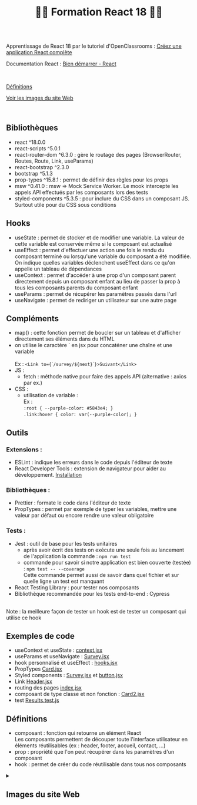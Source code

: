 # <h1 align="center">👨‍💻 Formation React 18 👩‍💻</h1>

</br></br>

Apprentissage de React 18 par le tutoriel d'OpenClassrooms : [Créez une application React complète](https://openclassrooms.com/fr/courses/7150606-creez-une-application-react-complete/7254167-tirez-le-maximum-de-ce-cours)

Documentation React : [Bien démarrer - React](https://fr.reactjs.org/docs/getting-started.html)

<br/>

[Définitions](#définitions)

[Voir les images du site Web](#images-du-site-web)

</br>

## Bibliothèques
- react ^18.0.0
- react-scripts ^5.0.1
- react-router-dom ^6.3.0 : gère le routage des pages (BrowserRouter, Routes, Route, Link, useParams)
- react-bootstrap ^2.3.0
- bootstrap ^5.1.3
- prop-types ^15.8.1 : permet de définir des règles pour les props
- msw ^0.41.0 : msw => Mock Service Worker. Le mook intercepte les appels API effectués par les composants lors des tests
- styled-components ^5.3.5 : pour inclure du CSS dans un composant JS. Surtout utile pour du CSS sous conditions

## Hooks
- useState : permet de stocker et de modifier une variable. La valeur de cette variable est conservée même si le composant est actualisé
- useEffect : permet d'effectuer une action une fois le rendu du composant terminé ou lorsqu'une variable du composant a été modifiée.  
On indique quelles variables déclenchent useEffect dans ce qu'on appelle un tableau de dépendances  
- useContext : permet d'accéder à une prop d'un composant parent directement depuis un composant enfant au lieu de passer la prop à tous les composants parents du composant enfant
- useParams : permet de récupérer les paramètres passés dans l'url
- useNavigate : permet de rediriger un utilisateur sur une autre page

## Compléments
- map() : cette fonction permet de boucler sur un tableau et d'afficher directement ses éléments dans du HTML
- on utilise le caractère \` en jsx pour concaténer une chaîne et une variable  
</br>Ex : `<Link to={`\``/survey/${next}`\``}>Suivant</Link>`
- JS :  
  - fetch : méthode native pour faire des appels API (alternative : axios par ex.)
- CSS :  
  - utilisation de variable :  
Ex :  
`:root { --purple-color: #5843e4; }`  
`.link:hover { color: var(--purple-color); }`

## Outils
### Extensions :
- ESLint : indique les erreurs dans le code depuis l'éditeur de texte
- React Developer Tools : extension de navigateur pour aider au développement. [Installation](https://reactjs.org/blog/2015/09/02/new-react-developer-tools.html#installation)

### Bibliothèques :
- Prettier : formate le code dans l'éditeur de texte
- PropTypes : permet par exemple de typer les variables, mettre une valeur par défaut ou encore rendre une valeur obligatoire

### Tests :  
- Jest : outil de base pour les tests unitaires  
  - après avoir écrit des tests on exécute une seule fois au lancement de l'application la commande : `npm run test`  
  - commande pour savoir si notre application est bien couverte (testée) : `npm test -- --coverage`  
Cette commande permet aussi de savoir dans quel fichier et sur quelle ligne un test est manquant
- React Testing Library : pour tester nos composants
- Bibliothèque recommandée pour les tests end-to-end : Cypress  
</br>
Note : la meilleure façon de tester un hook est de tester un composant qui utilise ce hook

## Exemples de code
- useContext et useState : [context.jsx](/src/utils/context/context.jsx)
- useParams et useNavigate : [Survey.jsx](/src/pages/Survey/Survey.jsx)
- hook personnalisé et useEffect : [hooks.jsx](/src/utils/hooks/hooks.jsx)
- PropTypes [Card.jsx](/src/components/Card/Card.jsx)
- Styled components : [Survey.jsx](/src/pages/Survey/Survey.jsx) et [button.jsx](/src/styles/button.jsx)
- Link [Header.jsx](/src/components/Header/Header.jsx) 
- routing des pages [index.jsx](/src/index.jsx)
- composant de type classe et non fonction : [Card2.jsx](/src/components/Card/Card2.jsx)
- test [Results.test.js](/src/pages/Results/Results.test.js)

## Définitions
- composant : fonction qui retourne un élément React  
Les composants permettent de découper toute l'interface utilisateur en éléments réutilisables (ex : header, footer, accueil, contact, ...)
- prop :  propriété que l'on peut récupérer dans les paramètres d'un composant
- hook : permet de créer du code réutilisable dans tous nos composants

[imgSize]: 1000

<details>
  <summary><h2>Images du site Web</h2></summary>
  
  ### <ins>Accueil</ins>
  <img src="/public/images/readme/home.png" alt="home" width=[imgSize]/>
  
  ### <ins>Profiles</ins>
  <img src="/public/images/readme/profiles.png" alt="home" width=[imgSize]/>
  
  ### <ins>Profile</ins>
  <img src="/public/images/readme/profil.png" alt="home" width=[imgSize]/>
  
  ### <ins>Questionnaire</ins>
  <img src="/public/images/readme/survey.png" alt="home" width=[imgSize]/>
  
  ### <ins>Résultats du questionnaire</ins>
  <img src="/public/images/readme/results.png" alt="home" width=[imgSize]/>
  
  ### <ins>Erreur 404</ins>
  <img src="/public/images/readme/404_error.png" alt="home" width=[imgSize]/>
  
  ### <ins>Site en mode sombre</ins>
  <img src="/public/images/readme/dark_mode.png" alt="home" width=[imgSize]/>
</details>
